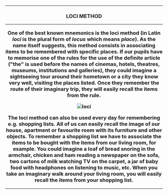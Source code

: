 ***
<h3 align="center"> LOCI METHOD

***



One of the best known mnemonics is the **loci method** (in Latin *loci* is the plural form of *locus* which means *place*). As the name itself suggests, this method consists in associating items to be remembered with specific places. If our pupils have to memorise one of the rules for the use of the definite article (**"the"** is used before the names of cinemas, hotels, theatres, museums, institutions and galleries), they could imagine a sightseeing tour around their hometown or a city they know very well, visiting the places listed. Once they remember the route of their imaginary trip, they will easily recall the items from the rule.

![loci](http://uv-blog.uio.no/wpmu/seyran/files/2011/12/200807151047.jpg)


The loci method can also be used every day for remembering e.g. shopping lists. All of us can easily recall the image of our house, apartment or favourite room with its furniture and other objects. To remember a shopping list we have to associate the items to be bought with the items from our living room, for example. You could imagine a loaf of bread snoring in the armchair, chicken and ham reading a newspaper on the sofa, two cartons of milk watching TV on the carpet, a jar of baby food with headphones on listening to music, etc. When you take an imaginary walk around your living room, you will easily recall the items from your shopping list.

***
